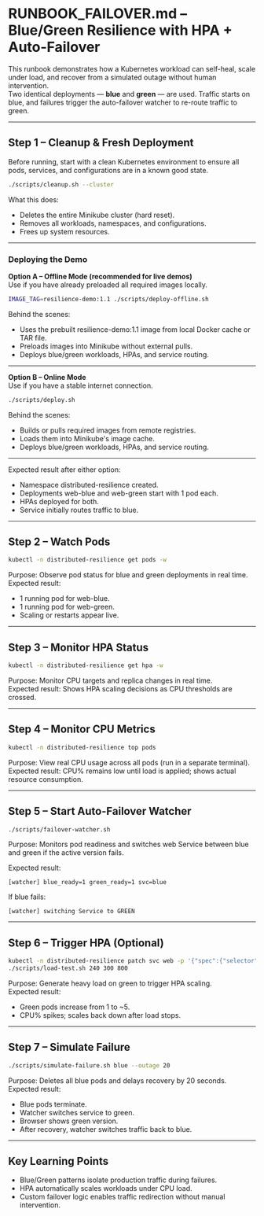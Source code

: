 # RUNBOOK_FAILOVER.md – Blue/Green Resilience with HPA + Auto-Failover

This runbook demonstrates how a Kubernetes workload can self-heal, scale under load, and recover from a simulated outage without human intervention.  
Two identical deployments — **blue** and **green** — are used. Traffic starts on blue, and failures trigger the auto-failover watcher to re-route traffic to green.

---

## Step 1 – Cleanup & Fresh Deployment

Before running, start with a clean Kubernetes environment to ensure all pods, services, and configurations are in a known good state.

```bash
./scripts/cleanup.sh --cluster
```

What this does:
- Deletes the entire Minikube cluster (hard reset).
- Removes all workloads, namespaces, and configurations.
- Frees up system resources.

---

### Deploying the Demo

**Option A – Offline Mode (recommended for live demos)**  
Use if you have already preloaded all required images locally.

```bash
IMAGE_TAG=resilience-demo:1.1 ./scripts/deploy-offline.sh
```

Behind the scenes:
- Uses the prebuilt resilience-demo:1.1 image from local Docker cache or TAR file.
- Preloads images into Minikube without external pulls.
- Deploys blue/green workloads, HPAs, and service routing.

---

**Option B – Online Mode**  
Use if you have a stable internet connection.

```bash
./scripts/deploy.sh
```

Behind the scenes:
- Builds or pulls required images from remote registries.
- Loads them into Minikube's image cache.
- Deploys blue/green workloads, HPAs, and service routing.

---

Expected result after either option:
- Namespace distributed-resilience created.
- Deployments web-blue and web-green start with 1 pod each.
- HPAs deployed for both.
- Service initially routes traffic to blue.

---

## Step 2 – Watch Pods

```bash
kubectl -n distributed-resilience get pods -w
```

Purpose: Observe pod status for blue and green deployments in real time.  
Expected result:
- 1 running pod for web-blue.
- 1 running pod for web-green.
- Scaling or restarts appear live.

---

## Step 3 – Monitor HPA Status

```bash
kubectl -n distributed-resilience get hpa -w
```

Purpose: Monitor CPU targets and replica changes in real time.  
Expected result: Shows HPA scaling decisions as CPU thresholds are crossed.

---

## Step 4 – Monitor CPU Metrics

```bash
kubectl -n distributed-resilience top pods
```

Purpose: View real CPU usage across all pods (run in a separate terminal).  
Expected result: CPU% remains low until load is applied; shows actual resource consumption.

---

## Step 5 – Start Auto-Failover Watcher

```bash
./scripts/failover-watcher.sh
```

Purpose: Monitors pod readiness and switches web Service between blue and green if the active version fails.

Expected result:

```
[watcher] blue_ready=1 green_ready=1 svc=blue
```

If blue fails:

```
[watcher] switching Service to GREEN
```

---

## Step 6 – Trigger HPA (Optional)

```bash
kubectl -n distributed-resilience patch svc web -p '{"spec":{"selector":{"app":"web","version":"green"}}}'
./scripts/load-test.sh 240 300 800
```

Purpose: Generate heavy load on green to trigger HPA scaling.  
Expected result:
- Green pods increase from 1 to ~5.
- CPU% spikes; scales back down after load stops.

---

## Step 7 – Simulate Failure

```bash
./scripts/simulate-failure.sh blue --outage 20
```

Purpose: Deletes all blue pods and delays recovery by 20 seconds.  
Expected result:
- Blue pods terminate.
- Watcher switches service to green.
- Browser shows green version.
- After recovery, watcher switches traffic back to blue.

---

## Key Learning Points

- Blue/Green patterns isolate production traffic during failures.
- HPA automatically scales workloads under CPU load.
- Custom failover logic enables traffic redirection without manual intervention.